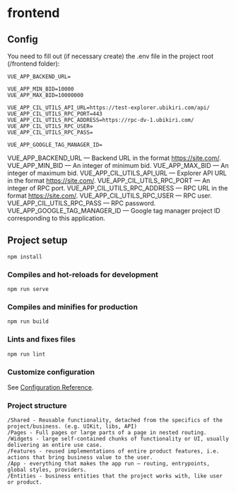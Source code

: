 # frontend

## Config
You need to fill out (if necessary create) the .env file in the project root (/frontend folder):
```
VUE_APP_BACKEND_URL=

VUE_APP_MIN_BID=10000
VUE_APP_MAX_BID=10000000

VUE_APP_CIL_UTILS_API_URL=https://test-explorer.ubikiri.com/api/
VUE_APP_CIL_UTILS_RPC_PORT=443
VUE_APP_CIL_UTILS_RPC_ADDRESS=https://rpc-dv-1.ubikiri.com/
VUE_APP_CIL_UTILS_RPC_USER=
VUE_APP_CIL_UTILS_RPC_PASS=

VUE_APP_GOOGLE_TAG_MANAGER_ID=
```

VUE_APP_BACKEND_URL — Backend URL in the format https://site.com/.
VUE_APP_MIN_BID — An integer of minimum bid.
VUE_APP_MAX_BID — An integer of maximum bid.
VUE_APP_CIL_UTILS_API_URL — Explorer API URL in the format https://site.com/.
VUE_APP_CIL_UTILS_RPC_PORT — An integer of RPC port.
VUE_APP_CIL_UTILS_RPC_ADDRESS — RPC URL in the format https://site.com/.
VUE_APP_CIL_UTILS_RPC_USER — RPC user.
VUE_APP_CIL_UTILS_RPC_PASS — RPC password.
VUE_APP_GOOGLE_TAG_MANAGER_ID — Google tag manager project ID corresponding to this application.

## Project setup
```
npm install
```

### Compiles and hot-reloads for development
```
npm run serve
```

### Compiles and minifies for production
```
npm run build
```

### Lints and fixes files
```
npm run lint
```

### Customize configuration
See [Configuration Reference](https://cli.vuejs.org/config/).

### Project structure
```
/Shared - Reusable functionality, detached from the specifics of the project/business. (e.g. UIKit, libs, API)
/Pages - Full pages or large parts of a page in nested routing.
/Widgets - large self-contained chunks of functionality or UI, usually delivering an entire use case.
/Features - reused implementations of entire product features, i.e. actions that bring business value to the user.
/App - everything that makes the app run — routing, entrypoints, global styles, providers.
/Entities - business entities that the project works with, like user or product.

```
